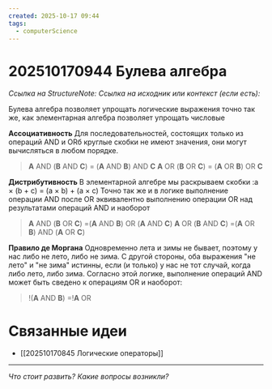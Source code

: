 ```yaml
---
created: 2025-10-17 09:44
tags:
  - computerScience
---
```

# 202510170944 Булева алгебра

*Ссылка на StructureNote:* 
*Ссылка на исходник или контекст (если есть):* 

Булева алгебра позволяет упрощать логические выражения точно так же, как элементарная алгебра позволяет упрощать числовые

**Ассоциативность** Для последовательностей, состоящих только из операций AND и ORб круглые скобки не имеют значения, они могут вычисляться в любом порядке.

> **A** AND (**B** AND **C**) = (**A** AND **B**) AND **C**
>  **A** OR (**B** OR **C**) = (**A** OR **B**) OR **C**

**Диcтрибутивность** В элементарной алгебре мы раскрываем скобки :a × (b + c) = (a × b) + (a × c) Точно так же и в логике выполнение операции AND после OR эквивалентно выполнению операции OR над результатами операций AND и наоборот

> **A** AND (**B** OR **C**) =(**A** AND **B**) OR (**A** AND **C**)
> **A** OR (**B** AND **C**) =(**A** OR **B**) AND (**A** OR **C**)

**Правило  де Моргана** Одновременно лета и зимы не бывает, поэтому у нас либо не лето, либо не зима. С другой стороны, оба выражения "не лето" и "не зима" истинны, если (и только) у нас не тот случай, когда либо лето, либо зима. Согласно этой логике, выполнение операций AND может быть сведено к операциям OR и наоборот:

> !(**A** AND **B**) =!**A** OR 

# Связанные идеи

- [[202510170845 Логические операторы]]
---

*Что стоит развить? Какие вопросы возникли?*
